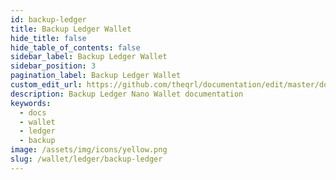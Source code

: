 ```yaml
---
id: backup-ledger
title: Backup Ledger Wallet
hide_title: false
hide_table_of_contents: false
sidebar_label: Backup Ledger Wallet
sidebar_position: 3
pagination_label: Backup Ledger Wallet
custom_edit_url: https://github.com/theqrl/documentation/edit/master/docs/basics/what-is-qrl.md
description: Backup Ledger Nano Wallet documentation
keywords:
  - docs
  - wallet
  - ledger
  - backup
image: /assets/img/icons/yellow.png
slug: /wallet/ledger/backup-ledger
---
```

